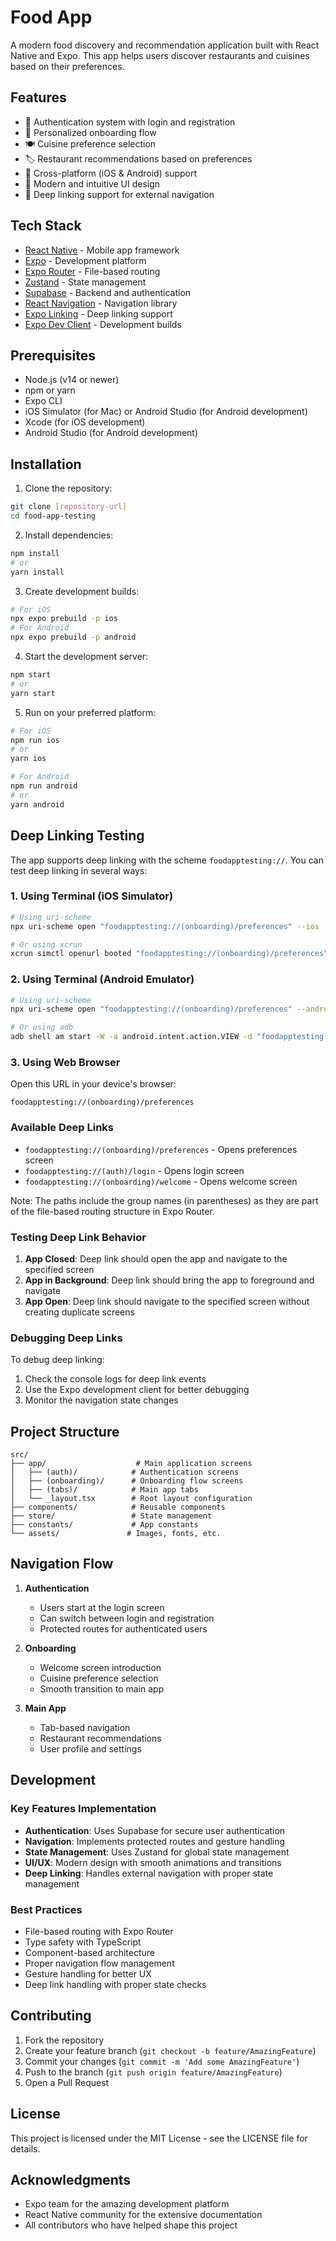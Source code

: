 # Food App

A modern food discovery and recommendation application built with React Native and Expo. This app helps users discover restaurants and cuisines based on their preferences.

## Features

- 🔐 Authentication system with login and registration
- 🎯 Personalized onboarding flow
- 🍽️ Cuisine preference selection
- 🏷️ Restaurant recommendations based on preferences
- 📱 Cross-platform (iOS & Android) support
- 🎨 Modern and intuitive UI design
- 🔗 Deep linking support for external navigation

## Tech Stack

- [React Native](https://reactnative.dev/) - Mobile app framework
- [Expo](https://expo.dev/) - Development platform
- [Expo Router](https://docs.expo.dev/router/introduction/) - File-based routing
- [Zustand](https://github.com/pmndrs/zustand) - State management
- [Supabase](https://supabase.com/) - Backend and authentication
- [React Navigation](https://reactnavigation.org/) - Navigation library
- [Expo Linking](https://docs.expo.dev/versions/latest/sdk/linking/) - Deep linking support
- [Expo Dev Client](https://docs.expo.dev/develop/development-builds/introduction/) - Development builds

## Prerequisites

- Node.js (v14 or newer)
- npm or yarn
- Expo CLI
- iOS Simulator (for Mac) or Android Studio (for Android development)
- Xcode (for iOS development)
- Android Studio (for Android development)

## Installation

1. Clone the repository:
```bash
git clone [repository-url]
cd food-app-testing
```

2. Install dependencies:
```bash
npm install
# or
yarn install
```

3. Create development builds:
```bash
# For iOS
npx expo prebuild -p ios
# For Android
npx expo prebuild -p android
```

4. Start the development server:
```bash
npm start
# or
yarn start
```

5. Run on your preferred platform:
```bash
# For iOS
npm run ios
# or
yarn ios

# For Android
npm run android
# or
yarn android
```

## Deep Linking Testing

The app supports deep linking with the scheme `foodapptesting://`. You can test deep linking in several ways:

### 1. Using Terminal (iOS Simulator)

```bash
# Using uri-scheme
npx uri-scheme open "foodapptesting://(onboarding)/preferences" --ios

# Or using xcrun
xcrun simctl openurl booted "foodapptesting://(onboarding)/preferences"
```

### 2. Using Terminal (Android Emulator)

```bash
# Using uri-scheme
npx uri-scheme open "foodapptesting://(onboarding)/preferences" --android

# Or using adb
adb shell am start -W -a android.intent.action.VIEW -d "foodapptesting://(onboarding)/preferences" com.anonymous.foodapptesting
```

### 3. Using Web Browser

Open this URL in your device's browser:
```
foodapptesting://(onboarding)/preferences
```

### Available Deep Links

- `foodapptesting://(onboarding)/preferences` - Opens preferences screen
- `foodapptesting://(auth)/login` - Opens login screen
- `foodapptesting://(onboarding)/welcome` - Opens welcome screen

Note: The paths include the group names (in parentheses) as they are part of the file-based routing structure in Expo Router.

### Testing Deep Link Behavior

1. **App Closed**: Deep link should open the app and navigate to the specified screen
2. **App in Background**: Deep link should bring the app to foreground and navigate
3. **App Open**: Deep link should navigate to the specified screen without creating duplicate screens

### Debugging Deep Links

To debug deep linking:
1. Check the console logs for deep link events
2. Use the Expo development client for better debugging
3. Monitor the navigation state changes

## Project Structure

```
src/
├── app/                    # Main application screens
│   ├── (auth)/            # Authentication screens
│   ├── (onboarding)/      # Onboarding flow screens
│   ├── (tabs)/            # Main app tabs
│   └── _layout.tsx        # Root layout configuration
├── components/            # Reusable components
├── store/                 # State management
├── constants/             # App constants
└── assets/               # Images, fonts, etc.
```

## Navigation Flow

1. **Authentication**
   - Users start at the login screen
   - Can switch between login and registration
   - Protected routes for authenticated users

2. **Onboarding**
   - Welcome screen introduction
   - Cuisine preference selection
   - Smooth transition to main app

3. **Main App**
   - Tab-based navigation
   - Restaurant recommendations
   - User profile and settings

## Development

### Key Features Implementation

- **Authentication**: Uses Supabase for secure user authentication
- **Navigation**: Implements protected routes and gesture handling
- **State Management**: Uses Zustand for global state management
- **UI/UX**: Modern design with smooth animations and transitions
- **Deep Linking**: Handles external navigation with proper state management

### Best Practices

- File-based routing with Expo Router
- Type safety with TypeScript
- Component-based architecture
- Proper navigation flow management
- Gesture handling for better UX
- Deep link handling with proper state checks

## Contributing

1. Fork the repository
2. Create your feature branch (`git checkout -b feature/AmazingFeature`)
3. Commit your changes (`git commit -m 'Add some AmazingFeature'`)
4. Push to the branch (`git push origin feature/AmazingFeature`)
5. Open a Pull Request

## License

This project is licensed under the MIT License - see the LICENSE file for details.

## Acknowledgments

- Expo team for the amazing development platform
- React Native community for the extensive documentation
- All contributors who have helped shape this project 